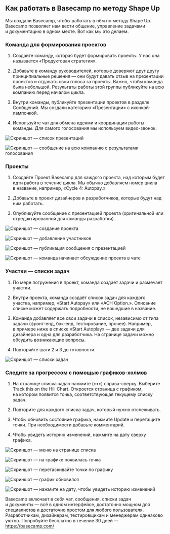 ## <a name="h40"></a> Как работать в Basecamp по методу Shape Up

Мы создали Basecamp, чтобы работать в нём по методу Shape Up. Basecamp позволяет нам вести общение, управление задачами и документацию в одном месте. Вот как мы это делаем.

### Команда для формирования проектов

1. Создайте команду, которая будет формировать проекты. У нас она называется «Продуктовая стратегия».

2. Добавьте в команду руководителей, которые доверяют друг другу принципиальные решения — они будут давать отзыв на презентации проектов и отдавать свои голоса за проекты. Важно, чтобы команда была небольшой. Результаты работы этой группы публикуйте на всю компанию перед началом цикла.

3. Внутри команды, публикуйте презентации проектов в разделе Сообщений. Мы создали категорию «Презентации» с иконкой-лампочкой.

4. Используйте чат для обмена идеями и координации работы команды. Для самого голосования мы используем видео-звонок.

![Скриншот — список презентаций](../images/png/4.0-1.png)

![Скриншот — сообщение на всю компанию с результатами голосования](../images/png/4.0-2.png)

### Проекты

1. Создайте Проект Basecamp для каждого проекта, над которым будет идти работа в течение цикла. Мы обычно добавляем номер цикла в название, например, «Cycle 4: Autopay.»

2. Добавьте в проект дизайнеров и разработчиков, которые будут над ним работать.

3. Опубликуйте сообщение с презентацией проекта (оригинальной или отредактированной для команды разработки).

![Скриншот — создание проекта](../images/png/4.0-3.png)

![Скриншот — добавление участников](../images/png/4.0-4.png)

![Скриншот — публикация сообщения с презентацией](../images/png/4.0-5.png)

![Скриншот — команда начинает обсуждение проекта в чате](../images/png/4.0-6.png)

### Участки — списки задач

1. По мере погружения в проект, команда создаёт задачи и размечает участки.

2. Внутри проекта, команда создаёт список задач для каждого участка, например, «Start Autopay» или «ACH Option.». Описание списке может содержать подробности, не вошедшие в название.

3. Команда добавляет все свои задачи в список, независимо от типа задачи (фронт-енд, бэк-енд, тестирование, прочее). Например, в примере ниже в списке «Start Autoplay» — две задачи для дизайнера и одна для разработчика. На странице задачи можно обсудить возникающие вопросы.

4. Повторяйте шаги 2 и 3 до готовности.

![Скриншот — списки задач](../images/png/4.0-7.png)

### Следите за прогрессом с помощью графиков-холмов

1. На странице списка задач нажмите (•••) справа-сверху. Выберите Track this on the Hill Chart. Откроется страница с графиком, на котором появится точка, соответствующая текущему списку задач. 

2. Повторите для каждого списка задач, который нужно отслеживать.

3. Чтобы обновить состояние графика, нажмите Update и перетащите точки. При необходимости добавьте комментарий.

4. Чтобы увидеть историю изменений, нажмите на дату сверху графика.

![Скриншот — меню на странице списка](../images/png/4.0-8.png)

![Скриншот — на графике появилась точка](../images/png/4.0-9.png)

![Скриншот — перетаскивайте точки по графику](../images/png/4.0-10.png)

![Скриншот — график обновился](../images/png/4.0-11.png)

![Скриншот — нажмите на дату, чтобы увидеть историю изменений](../images/png/4.0-12.png)

Basecamp включает в себя чат, сообщения, списки задач и документы — всё в одном интерфейсе, достаточно мощном для специалистов и достаточно простом для любого пользователя. Разработчикам, дизайнерам, тестировщикам и менеджерам одинаково уютно. Попробуйте бесплатно в течение 30 дней — https://basecamp.com/